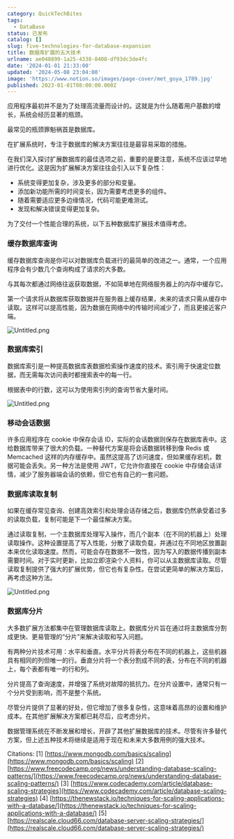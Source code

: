 ```yaml
---
category: QuickTechBites
tags:
  - DataBase
status: 已发布
catalog: []
slug: five-technologies-for-database-expansion
title: 数据库扩展的五大技术
urlname: ae048899-1a25-4338-8408-df93dc3de4fc
date: '2024-01-01 21:33:00'
updated: '2024-05-08 23:04:00'
image: 'https://www.notion.so/images/page-cover/met_goya_1789.jpg'
published: 2023-01-01T08:00:00.000Z
---
```


应用程序最初并不是为了处理高流量而设计的。这就是为什么随着用户基数的增长，系统会经历显著的瓶颈。


最常见的瓶颈罪魁祸首是数据库。


在扩展系统时，专注于数据库的解决方案往往是最容易采取的措施。


在我们深入探讨扩展数据库的最佳选项之前，重要的是要注意，系统不应该过早地进行优化。这是因为扩展解决方案往往会引入以下复杂性：

- 系统变得更加复杂，涉及更多的部分和变量。
- 添加新功能所需的时间变长，因为需要考虑更多的组件。
- 随着需要适应更多边缘情况，代码可能更难测试。
- 发现和解决错误变得更加复杂。

为了交付一个性能合理的系统，以下五种数据库扩展技术值得考虑。


### **缓存数据库查询**


缓存数据库查询是你可以对数据库负载进行的最简单的改进之一。通常，一个应用程序会有少数几个查询构成了请求的大多数。


与其每次都通过网络往返获取数据，不如简单地在网络服务器上的内存中缓存它。


第一个请求将从数据库获取数据并在服务器上缓存结果，未来的请求只需从缓存中读取。这样可以提高性能，因为数据在网络中的传输时间减少了，而且更接近客户端。


![Untitled.png](https://prod-files-secure.s3.us-west-2.amazonaws.com/5d24fe63-e567-4804-86f9-9fdc62e13082/90ccd300-8cb4-4392-a93f-76f7d0b7f352/Untitled.png?X-Amz-Algorithm=AWS4-HMAC-SHA256&X-Amz-Content-Sha256=UNSIGNED-PAYLOAD&X-Amz-Credential=ASIAZI2LB466QUW3G2TN%2F20250320%2Fus-west-2%2Fs3%2Faws4_request&X-Amz-Date=20250320T213333Z&X-Amz-Expires=3600&X-Amz-Security-Token=IQoJb3JpZ2luX2VjED0aCXVzLXdlc3QtMiJGMEQCIBTDWmzQFeFFuzyCEnwHlwjLYh4F8kxKL4eZyBSvXLzAAiBJt%2BiG1A%2F30ZvyveLJ904%2FIsnmYj65Sj5xHbnFM8ZqLCqIBAiW%2F%2F%2F%2F%2F%2F%2F%2F%2F%2F8BEAAaDDYzNzQyMzE4MzgwNSIMc2GLI2LAPH8gIpQHKtwDOjlIce5PtppNWzZpvcxmbedICJ8RxtQG6NmGmOFtkErunhcJUVenMIrK04D4NE73bVxF7jS4eRPSZfCI12qPLBW4utSkHLf7xIaVc%2FCzHf3XosiOYdfc6294QjL04r%2FaqwS1VRyXiMDDztTykPDgYPdRAWkzLo7bMsO2pTCctdx1ZkfT0LzZiJFUzvqLmbeSqwIHH%2BekI0x92EewBlK27%2BYOV7ZP0UpYakgCHJ4Nng6vJmEudM6j%2FgDKS19Ly%2BSiq9Ar5JC8YeCxgfEDskHrKRZGwWIRukneObuiNzb%2B40JIIXLlc08joc26PfI%2BDqTWxPR7uBhOsEByTU6Io5LgIjt6uv%2FaztK9SAHi0YzxHBsHIpyTrpZ8coKz8pumujA9Hx4073q1ecVwVqL7kYEcpFuOP%2BcW1qA0ee04ulFrdzorktDmGmp6xniP77JNN0GcCdP2MvxkBEALGZyOo%2Bq8qmaa4v7pxzw3P%2BtmqC4KIDjmxoKEfHuInb3QUKKh6v4IrL17lxWQ9z%2F%2BtCwuT2%2FV38wJLvnxzKEfypTlHpItGHDkgHfYGjyPCrvQ3%2FhIRxvaGJwGxQWt1RGlIdnZ1uQL2Su%2Bo5uWIKjylEfxhJul22u%2BCIsRJzGMK0pCNU0wmoXyvgY6pgE5dYljFtjpMzzA783NBlj1KrVHMLzWxFVshOHL9AQ%2BHLh5cHOSWdJirIX3aAKHbtduttGZMd74OYwqkSFkLFVALd3eJdtF0V6pYCDq3mFgwsj5FdZ94Yl5KAUemAKOsHQ0PCLin58lCKi2bor3W0qfCsh4ikgwDtuoEOjsbNKffMX6mKjxOgNtctXSlkaEMyfyfum8jHnHY6gYBb4MJA%2BrOTG5DaUQ&X-Amz-Signature=4086f6031016e52a3d11f42f9995290c457a811c30be82257b5bd20464e9c417&X-Amz-SignedHeaders=host&x-id=GetObject)


### **数据库索引**


数据库索引是一种提高数据库表数据检索操作速度的技术。索引用于快速定位数据，而无需每次访问表时都搜索表中的每一行。


根据表中的行数，这可以为使用索引列的查询节省大量时间。


![Untitled.png](https://prod-files-secure.s3.us-west-2.amazonaws.com/5d24fe63-e567-4804-86f9-9fdc62e13082/d4109739-24f9-4adf-abd6-8eec0d12f3c8/Untitled.png?X-Amz-Algorithm=AWS4-HMAC-SHA256&X-Amz-Content-Sha256=UNSIGNED-PAYLOAD&X-Amz-Credential=ASIAZI2LB466QUW3G2TN%2F20250320%2Fus-west-2%2Fs3%2Faws4_request&X-Amz-Date=20250320T213333Z&X-Amz-Expires=3600&X-Amz-Security-Token=IQoJb3JpZ2luX2VjED0aCXVzLXdlc3QtMiJGMEQCIBTDWmzQFeFFuzyCEnwHlwjLYh4F8kxKL4eZyBSvXLzAAiBJt%2BiG1A%2F30ZvyveLJ904%2FIsnmYj65Sj5xHbnFM8ZqLCqIBAiW%2F%2F%2F%2F%2F%2F%2F%2F%2F%2F8BEAAaDDYzNzQyMzE4MzgwNSIMc2GLI2LAPH8gIpQHKtwDOjlIce5PtppNWzZpvcxmbedICJ8RxtQG6NmGmOFtkErunhcJUVenMIrK04D4NE73bVxF7jS4eRPSZfCI12qPLBW4utSkHLf7xIaVc%2FCzHf3XosiOYdfc6294QjL04r%2FaqwS1VRyXiMDDztTykPDgYPdRAWkzLo7bMsO2pTCctdx1ZkfT0LzZiJFUzvqLmbeSqwIHH%2BekI0x92EewBlK27%2BYOV7ZP0UpYakgCHJ4Nng6vJmEudM6j%2FgDKS19Ly%2BSiq9Ar5JC8YeCxgfEDskHrKRZGwWIRukneObuiNzb%2B40JIIXLlc08joc26PfI%2BDqTWxPR7uBhOsEByTU6Io5LgIjt6uv%2FaztK9SAHi0YzxHBsHIpyTrpZ8coKz8pumujA9Hx4073q1ecVwVqL7kYEcpFuOP%2BcW1qA0ee04ulFrdzorktDmGmp6xniP77JNN0GcCdP2MvxkBEALGZyOo%2Bq8qmaa4v7pxzw3P%2BtmqC4KIDjmxoKEfHuInb3QUKKh6v4IrL17lxWQ9z%2F%2BtCwuT2%2FV38wJLvnxzKEfypTlHpItGHDkgHfYGjyPCrvQ3%2FhIRxvaGJwGxQWt1RGlIdnZ1uQL2Su%2Bo5uWIKjylEfxhJul22u%2BCIsRJzGMK0pCNU0wmoXyvgY6pgE5dYljFtjpMzzA783NBlj1KrVHMLzWxFVshOHL9AQ%2BHLh5cHOSWdJirIX3aAKHbtduttGZMd74OYwqkSFkLFVALd3eJdtF0V6pYCDq3mFgwsj5FdZ94Yl5KAUemAKOsHQ0PCLin58lCKi2bor3W0qfCsh4ikgwDtuoEOjsbNKffMX6mKjxOgNtctXSlkaEMyfyfum8jHnHY6gYBb4MJA%2BrOTG5DaUQ&X-Amz-Signature=dc08c223ce0d68d9cbe3e96693ad8dfbd30665bdc54e275472a5b743a46f0cba&X-Amz-SignedHeaders=host&x-id=GetObject)


### **移动会话数据**


许多应用程序在 cookie 中保存会话 ID，实际的会话数据则保存在数据库表中。这给数据库带来了很大的负载。一种替代方案是将会话数据转移到像 Redis 或 Memcached 这样的内存缓存中。虽然这提高了访问速度，但如果缓存宕机，数据可能会丢失。另一种方法是使用 JWT，它允许你直接在 cookie 中存储会话详情，减少了服务器端会话的依赖，但它也有自己的一套问题。


### **数据库读取复制**


如果在缓存常见查询、创建高效索引和处理会话存储之后，数据库仍然承受着过多的读取负载，复制可能是下一个最佳解决方案。


通过读取复制，一个主数据库处理写入操作，而几个副本（在不同的机器上）处理读取操作。这种设置提高了写入性能，分散了读取负载，并通过在不同地区放置副本来优化读取速度。然而，可能会存在数据不一致性，因为写入的数据传播到副本需要时间。对于实时更新，比如立即渲染个人资料，你可以从主数据库读取。尽管读取复制提供了强大的扩展优势，但它也有复杂性。在尝试更简单的解决方案后，再考虑这种方法。


![Untitled.png](https://prod-files-secure.s3.us-west-2.amazonaws.com/5d24fe63-e567-4804-86f9-9fdc62e13082/24928cbe-8502-42c3-8c51-57b72171cc67/Untitled.png?X-Amz-Algorithm=AWS4-HMAC-SHA256&X-Amz-Content-Sha256=UNSIGNED-PAYLOAD&X-Amz-Credential=ASIAZI2LB466QUW3G2TN%2F20250320%2Fus-west-2%2Fs3%2Faws4_request&X-Amz-Date=20250320T213333Z&X-Amz-Expires=3600&X-Amz-Security-Token=IQoJb3JpZ2luX2VjED0aCXVzLXdlc3QtMiJGMEQCIBTDWmzQFeFFuzyCEnwHlwjLYh4F8kxKL4eZyBSvXLzAAiBJt%2BiG1A%2F30ZvyveLJ904%2FIsnmYj65Sj5xHbnFM8ZqLCqIBAiW%2F%2F%2F%2F%2F%2F%2F%2F%2F%2F8BEAAaDDYzNzQyMzE4MzgwNSIMc2GLI2LAPH8gIpQHKtwDOjlIce5PtppNWzZpvcxmbedICJ8RxtQG6NmGmOFtkErunhcJUVenMIrK04D4NE73bVxF7jS4eRPSZfCI12qPLBW4utSkHLf7xIaVc%2FCzHf3XosiOYdfc6294QjL04r%2FaqwS1VRyXiMDDztTykPDgYPdRAWkzLo7bMsO2pTCctdx1ZkfT0LzZiJFUzvqLmbeSqwIHH%2BekI0x92EewBlK27%2BYOV7ZP0UpYakgCHJ4Nng6vJmEudM6j%2FgDKS19Ly%2BSiq9Ar5JC8YeCxgfEDskHrKRZGwWIRukneObuiNzb%2B40JIIXLlc08joc26PfI%2BDqTWxPR7uBhOsEByTU6Io5LgIjt6uv%2FaztK9SAHi0YzxHBsHIpyTrpZ8coKz8pumujA9Hx4073q1ecVwVqL7kYEcpFuOP%2BcW1qA0ee04ulFrdzorktDmGmp6xniP77JNN0GcCdP2MvxkBEALGZyOo%2Bq8qmaa4v7pxzw3P%2BtmqC4KIDjmxoKEfHuInb3QUKKh6v4IrL17lxWQ9z%2F%2BtCwuT2%2FV38wJLvnxzKEfypTlHpItGHDkgHfYGjyPCrvQ3%2FhIRxvaGJwGxQWt1RGlIdnZ1uQL2Su%2Bo5uWIKjylEfxhJul22u%2BCIsRJzGMK0pCNU0wmoXyvgY6pgE5dYljFtjpMzzA783NBlj1KrVHMLzWxFVshOHL9AQ%2BHLh5cHOSWdJirIX3aAKHbtduttGZMd74OYwqkSFkLFVALd3eJdtF0V6pYCDq3mFgwsj5FdZ94Yl5KAUemAKOsHQ0PCLin58lCKi2bor3W0qfCsh4ikgwDtuoEOjsbNKffMX6mKjxOgNtctXSlkaEMyfyfum8jHnHY6gYBb4MJA%2BrOTG5DaUQ&X-Amz-Signature=3f066f34899c2347a442c734ca2915076e8a86dd7dcd16adaed67367260aa642&X-Amz-SignedHeaders=host&x-id=GetObject)


### **数据库分片**


大多数扩展方法都集中在管理数据库读取上。数据库分片旨在通过将主数据库分割成更快、更易管理的“分片”来解决读取和写入问题。


有两种分片技术可用：水平和垂直。水平分片将表分布在不同的机器上，这些机器具有相同的列但唯一的行。垂直分片将一个表分割成不同的表，分布在不同的机器上，每个表都有唯一的行和列。


分片提高了查询速度，并增强了系统对故障的抵抗力。在分片设置中，通常只有一个分片受到影响，而不是整个系统。


尽管分片提供了显著的好处，但它增加了很多复杂性，这意味着高昂的设置和维护成本。在其他扩展解决方案都已耗尽后，应考虑分片。


数据管理系统在不断发展和增长，开辟了其他扩展数据库的技术。尽管有许多替代方案，但上述五种技术将继续是适用于现在和未来大多数用例的强大技术。


Citations:
[1] [https://www.mongodb.com/basics/scaling](https://www.mongodb.com/basics/scaling)
[2] [https://www.freecodecamp.org/news/understanding-database-scaling-patterns/](https://www.freecodecamp.org/news/understanding-database-scaling-patterns/)
[3] [https://www.codecademy.com/article/database-scaling-strategies](https://www.codecademy.com/article/database-scaling-strategies)
[4] [https://thenewstack.io/techniques-for-scaling-applications-with-a-database/](https://thenewstack.io/techniques-for-scaling-applications-with-a-database/)
[5] [https://realscale.cloud66.com/database-server-scaling-strategies/](https://realscale.cloud66.com/database-server-scaling-strategies/)

